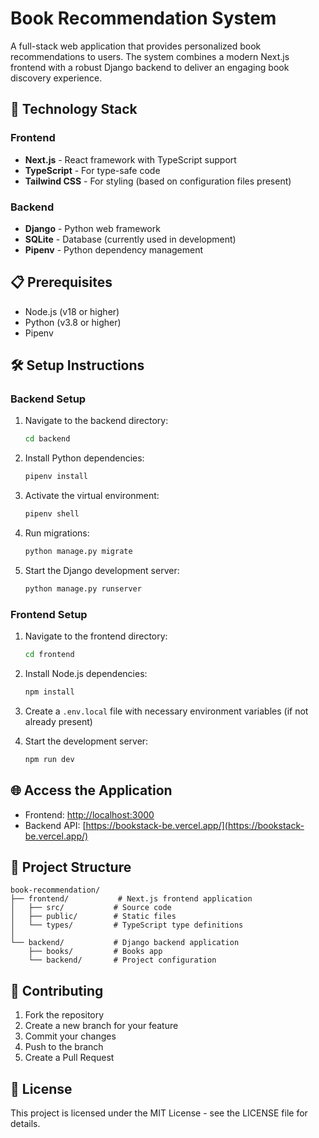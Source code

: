 # Book Recommendation System

A full-stack web application that provides personalized book recommendations to users. The system combines a modern Next.js frontend with a robust Django backend to deliver an engaging book discovery experience.

## 🚀 Technology Stack

### Frontend
- **Next.js** - React framework with TypeScript support
- **TypeScript** - For type-safe code
- **Tailwind CSS** - For styling (based on configuration files present)

### Backend
- **Django** - Python web framework
- **SQLite** - Database (currently used in development)
- **Pipenv** - Python dependency management

## 📋 Prerequisites

- Node.js (v18 or higher)
- Python (v3.8 or higher)
- Pipenv

## 🛠️ Setup Instructions

### Backend Setup

1. Navigate to the backend directory:
   ```bash
   cd backend
   ```

2. Install Python dependencies:
   ```bash
   pipenv install
   ```

3. Activate the virtual environment:
   ```bash
   pipenv shell
   ```

4. Run migrations:
   ```bash
   python manage.py migrate
   ```

5. Start the Django development server:
   ```bash
   python manage.py runserver
   ```

### Frontend Setup

1. Navigate to the frontend directory:
   ```bash
   cd frontend
   ```

2. Install Node.js dependencies:
   ```bash
   npm install
   ```

3. Create a `.env.local` file with necessary environment variables (if not already present)

4. Start the development server:
   ```bash
   npm run dev
   ```

## 🌐 Access the Application

- Frontend: [http://localhost:3000](http://localhost:3000)
- Backend API: [https://bookstack-be.vercel.app/](https://bookstack-be.vercel.app/)

## 📁 Project Structure

```
book-recommendation/
├── frontend/           # Next.js frontend application
│   ├── src/           # Source code
│   ├── public/        # Static files
│   └── types/         # TypeScript type definitions
│
└── backend/           # Django backend application
    ├── books/         # Books app
    └── backend/       # Project configuration
```

## 🤝 Contributing

1. Fork the repository
2. Create a new branch for your feature
3. Commit your changes
4. Push to the branch
5. Create a Pull Request

## 📝 License

This project is licensed under the MIT License - see the LICENSE file for details. 
